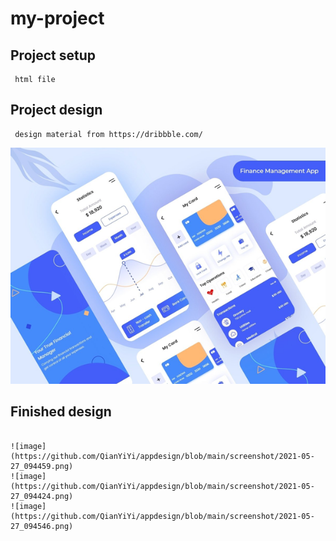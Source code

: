 # my-project

## Project setup
```
 html file
```

## Project design
```
 design material from https://dribbble.com/

```

![image](https://github.com/QianYiYi/appdesign/blob/main/screenshot/attachment.png)

## Finished design
```

![image](https://github.com/QianYiYi/appdesign/blob/main/screenshot/2021-05-27_094459.png)   
![image](https://github.com/QianYiYi/appdesign/blob/main/screenshot/2021-05-27_094424.png)   
![image](https://github.com/QianYiYi/appdesign/blob/main/screenshot/2021-05-27_094546.png)  
  

```